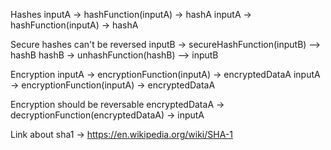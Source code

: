 Hashes
inputA -> hashFunction(inputA) -> hashA
inputA -> hashFunction(inputA) -> hashA

Secure hashes can't be reversed
inputB -> secureHashFunction(inputB) --> hashB
hashB -> unhashFunction(hashB) -\-> inputB

Encryption
inputA -> encryptionFunction(inputA) -> encryptedDataA
inputA -> encryptionFunction(inputA) -> encryptedDataA

Encryption should be reversable
encryptedDataA -> decryptionFunction(encryptedDataA) -> inputA

Link about sha1 -> https://en.wikipedia.org/wiki/SHA-1
